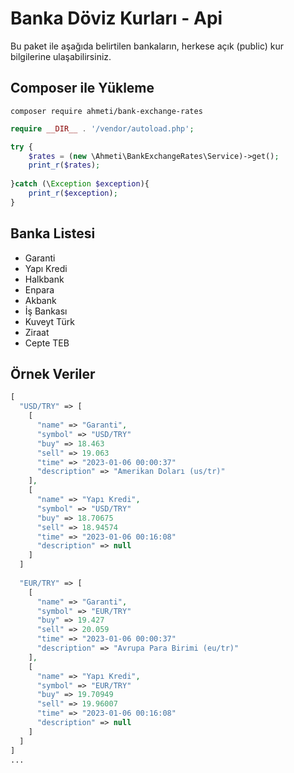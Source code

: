 # Banka Döviz Kurları - Api
Bu paket ile aşağıda belirtilen bankaların, herkese açık (public) kur bilgilerine ulaşabilirsiniz.

## Composer ile Yükleme
```
composer require ahmeti/bank-exchange-rates
```

```php
require __DIR__ . '/vendor/autoload.php';

try {
    $rates = (new \Ahmeti\BankExchangeRates\Service)->get();
    print_r($rates);
    
}catch (\Exception $exception){
    print_r($exception);
}
```

## Banka Listesi
- Garanti
- Yapı Kredi
- Halkbank
- Enpara
- Akbank
- İş Bankası
- Kuveyt Türk
- Ziraat
- Cepte TEB

## Örnek Veriler

```php
[
  "USD/TRY" => [
    [
      "name" => "Garanti",
      "symbol" => "USD/TRY"
      "buy" => 18.463
      "sell" => 19.063
      "time" => "2023-01-06 00:00:37"
      "description" => "Amerikan Doları (us/tr)"
    ],
    [
      "name" => "Yapı Kredi",
      "symbol" => "USD/TRY"
      "buy" => 18.70675
      "sell" => 18.94574
      "time" => "2023-01-06 00:16:08"
      "description" => null
    ]
  ]
  
  "EUR/TRY" => [
    [
      "name" => "Garanti",
      "symbol" => "EUR/TRY"
      "buy" => 19.427
      "sell" => 20.059
      "time" => "2023-01-06 00:00:37"
      "description" => "Avrupa Para Birimi (eu/tr)"
    ],
    [
      "name" => "Yapı Kredi",
      "symbol" => "EUR/TRY"
      "buy" => 19.70949
      "sell" => 19.96007
      "time" => "2023-01-06 00:16:08"
      "description" => null
    ]
  ]
]
...
```
